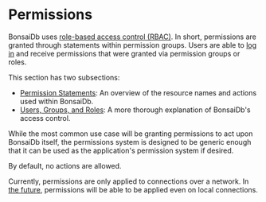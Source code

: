 # Permissions

BonsaiDb uses [role-based access control (RBAC)](https://en.wikipedia.org/wiki/Role-based_access_control). In short, permissions are granted through statements within permission groups. Users are able to [log in]({{DOCS_BASE_URL}}/bonsaidb/client/struct.Client.html#method.login_with_password_str) and receive permissions that were granted via permission groups or roles.

This section has two subsections:

- [Permission Statements](./permission-statements.md): An overview of the resource names and actions used within BonsaiDb.
- [Users, Groups, and Roles](./rbac.md): A more thorough explanation of BonsaiDb's access control.

While the most common use case will be granting permissions to act upon BonsaiDb itself, the permissions system is designed to be generic enough that it can be used as the application's permission system if desired.

By default, no actions are allowed.

Currently, permissions are only applied to connections over a network. In [the future](https://github.com/khonsulabs/bonsaidb/issues/68), permissions will be able to be applied even on local connections.
